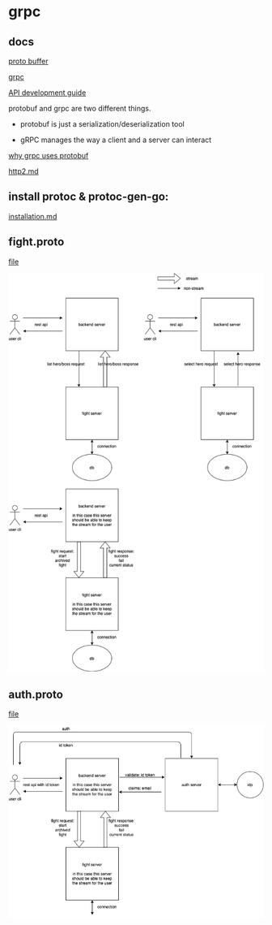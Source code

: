 # grpc

## docs

[proto buffer](https://developers.google.com/protocol-buffers/)

[grpc](https://grpc.io/)

[API development guide](https://cloud.google.com/apis/design?hl=zh-cn)

protobuf and grpc are two different things.

- protobuf is just a serialization/deserialization tool

- gRPC manages the way a client and a server can interact

[why grpc uses protobuf](https://zhuanlan.zhihu.com/p/149821222)

[http2.md](./http2.md)

## install protoc & protoc-gen-go:

[installation.md](./installation.md)

## fight.proto

[file](./fight.proto)

![fight](./images/fight.png)

## auth.proto

[file](./auth.proto)

![auth](./images/auth.png)
